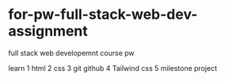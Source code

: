 # for-pw-full-stack-web-dev-assignment
full stack web developemnt course pw

learn 
1 html
2 css
3 git github
4 Tailwind css
5 milestone project
